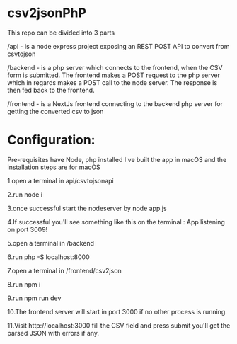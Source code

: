 # csv2jsonPhP

This repo can be divided into 3 parts

/api - is a node express project exposing an REST POST API to convert from csvtojson

/backend - is a php server which connects to the frontend, when the CSV form is submitted. The frontend makes a POST request to the php server which in regards makes a POST call to the node server. The response is then fed back to the frontend.

/frontend - is a NextJs frontend connecting to the backend php server for getting the converted csv to json

# Configuration:

Pre-requisites have Node, php installed
I've built the app in macOS and the installation steps are for macOS

1.open a terminal in api/csvtojsonapi

2.run node i

3.once successful start the nodeserver by node app.js

4.If successful you'll see something like this on the terminal : App listening on port 3009!


5.open a terminal in /backend 

6.run php -S localhost:8000


7.open a terminal in /frontend/csv2json

8.run npm i

9.run npm run dev

10.The frontend server will start in port 3000 if no other process is running.

11.Visit http://localhost:3000 fill the CSV field and press submit you'll get the parsed JSON with errors if any.

